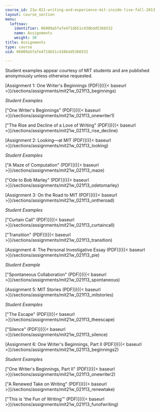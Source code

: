 ```yaml
---
course_id: 21w-021-writing-and-experience-mit-inside-live-fall-2013
layout: course_section
menu:
  leftnav:
    identifier: 06009a5fafe471db51c438bdd5366532
    name: Assignments
    weight: 30
title: Assignments
type: course
uid: 06009a5fafe471db51c438bdd5366532

---
```


Student examples appear courtesy of MIT students and are published anonymously unless otherwise requested.

[Assignment 1: One Writer's Beginnings (PDF)]({{< baseurl >}}/sections/assignments/mit21w_021f13_beginnings)

_Student Examples_

["One Writer's Beginnings" (PDF)]({{< baseurl >}}/sections/assignments/mit21w_021f13_onewriter1)

["The Rise and Decline of a Love of Writing" (PDF)]({{< baseurl >}}/sections/assignments/mit21w_021f13_rise_decline)

[Assignment 2: Looking—at MIT (PDF)]({{< baseurl >}}/sections/assignments/mit21w_021f13_looking)

_Student Examples_

["A Maze of Computation" (PDF)]({{< baseurl >}}/sections/assignments/mit21w_021f13_maze)

["Ode to Bob Marley" (PDF)]({{< baseurl >}}/sections/assignments/mit21w_021f13_odetomarley)

[Assignment 3: On the Road to MIT (PDF)]({{< baseurl >}}/sections/assignments/mit21w_021f13_ontheroad)

_Student Examples_

["Curtain Call" (PDF)]({{< baseurl >}}/sections/assignments/mit21w_021f13_curtaincall)

["Transition" (PDF)]({{< baseurl >}}/sections/assignments/mit21w_021f13_transition)

[Assignment 4: The Personal Investigative Essay (PDF)]({{< baseurl >}}/sections/assignments/mit21w_021f13_pie)

_Student Example_

["Spontaneous Collaboration" (PDF)]({{< baseurl >}}/sections/assignments/mit21w_021f13_spontaneous)

[Assignment 5: MIT Stories (PDF)]({{< baseurl >}}/sections/assignments/mit21w_021f13_mitstories)

_Student Examples_

["The Escape" (PDF)]({{< baseurl >}}/sections/assignments/mit21w_021f13_theescape)

["Silence" (PDF)]({{< baseurl >}}/sections/assignments/mit21w_021f13_silence)

[Assignment 6: One Writer's Beginnings, Part II (PDF)]({{< baseurl >}}/sections/assignments/mit21w_021f13_beginnings2)

_Student Examples_

["One Writer's Beginnings, Part II" (PDF)]({{< baseurl >}}/sections/assignments/mit21w_021f13_onewriter2)

["A Renewed Take on Writing" (PDF)]({{< baseurl >}}/sections/assignments/mit21w_021f13_renewtake)

["This is 'the Fun of Writing'" (PDF)]({{< baseurl >}}/sections/assignments/mit21w_021f13_funofwriting)